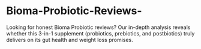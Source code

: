 # Bioma-Probiotic-Reviews-
Looking for honest Bioma Probiotic reviews? Our in-depth analysis reveals whether this 3-in-1 supplement (probiotics, prebiotics, and postbiotics) truly delivers on its gut health and weight loss promises. 
